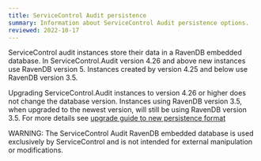```yaml
---
title: ServiceControl Audit persistence
summary: Information about ServiceControl Audit persistence options.
reviewed: 2022-10-17
---
```


ServiceControl audit instances store their data in a RavenDB embedded database. In ServiceControl.Audit version 4.26 and above new instances use RavenDB version 5. Instances created by version 4.25 and below use RavenDB version 3.5.

Upgrading ServiceControl.Audit instances to version 4.26 or higher does not change the database version. Instances using RavenDB version 3.5, when upgraded to the newest version, will still be using RavenDB version 3.5. For more details see [upgrade guide to new persistence format](servicecontrol/upgrades/new-persistence.md)

WARNING: The ServiceControl Audit RavenDB embedded database is used exclusively by ServiceControl and is not intended for external manipulation or modifications.
